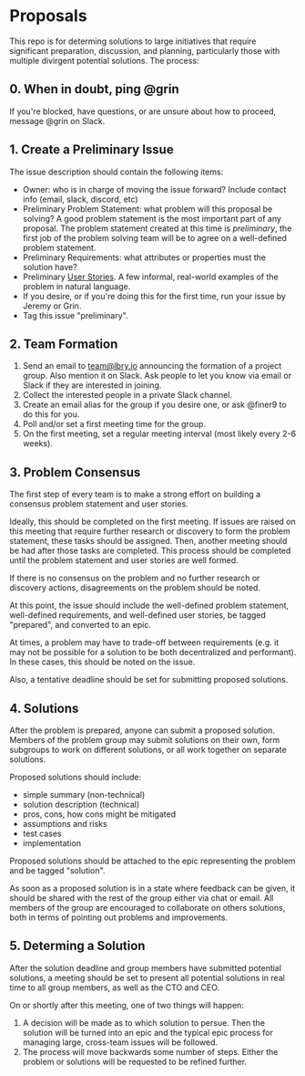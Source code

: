 # Proposals

This repo is for determing solutions to large initiatives that require significant preparation, discussion, and planning, particularly those with multiple divirgent potential solutions. The process:

## 0. When in doubt, ping @grin

If you're blocked, have questions, or are unsure about how to proceed, message @grin on Slack.

## 1. Create a Preliminary Issue

The issue description should contain the following items:

- Owner: who is in charge of moving the issue forward? Include contact info (email, slack, discord, etc)
- Preliminary Problem Statement: what problem will this proposal be solving? A good problem statement is the most important part of any proposal. The problem statement created at this time is _preliminary_, the first job of the problem solving team will be to agree on a well-defined problem statement.
- Preliminary Requirements: what attributes or properties must the solution have?
- Preliminary [User Stories](https://en.wikipedia.org/wiki/User_story#Common_templates). A few informal, real-world examples of the problem in natural language.
- If you desire, or if you're doing this for the first time, run your issue by Jeremy or Grin.
- Tag this issue "preliminary".

## 2. Team Formation

1. Send an email to team@lbry.io announcing the formation of a project group. Also mention it on Slack. Ask people to let you know via email or Slack if they are interested in joining.
2. Collect the interested people in a private Slack channel.
3. Create an email alias for the group if you desire one, or ask @finer9 to do this for you.
4. Poll and/or set a first meeting time for the group.
5. On the first meeting, set a regular meeting interval (most likely every 2-6 weeks).

## 3. Problem Consensus

The first step of every team is to make a strong effort on building a consensus problem statement and user stories.

Ideally, this should be completed on the first meeting. If issues are raised on this meeting that require further research or discovery to form the problem statement, these tasks should be assigned. Then, another meeting should be had after those tasks are completed. This process should be completed until the problem statement and user stories are well formed.

If there is no consensus on the problem and no further research or discovery actions, disagreements on the problem should be noted. 

At this point, the issue should include the well-defined problem statement, well-defined requirements, and well-defined user stories, be tagged "prepared", and converted to an epic. 

At times, a problem may have to trade-off between requirements (e.g. it may not be possible for a solution to be both decentralized and performant). In these cases, this should be noted on the issue.

Also, a tentative deadline should be set for submitting proposed solutions.

## 4. Solutions

After the problem is prepared, anyone can submit a proposed solution. Members of the problem group may submit solutions on their own, form subgroups to work on different solutions, or all work together on separate solutions.

Proposed solutions should include:

  - simple summary (non-technical)
  - solution description  (technical)
  - pros, cons, how cons might be mitigated
  - assumptions and risks
  - test cases
  - implementation

Proposed solutions should be attached to the epic representing the problem and be tagged "solution".

As soon as a proposed solution is in a state where feedback can be given, it should be shared with the rest of the group either via chat or email. All members of the group are encouraged to collaborate on others solutions, both in terms of pointing out problems and improvements. 

## 5. Determing a Solution

After the solution deadline and group members have submitted potential solutions, a meeting should be set to present all potential solutions in real time to all group members, as well as the CTO and CEO.

On or shortly after this meeting, one of two things will happen:

1. A decision will be made as to which solution to persue. Then the solution will be turned into an epic and the typical epic process for managing large, cross-team issues will be followed.
1. The process will move backwards some number of steps. Either the problem or solutions will be requested to be refined further.
